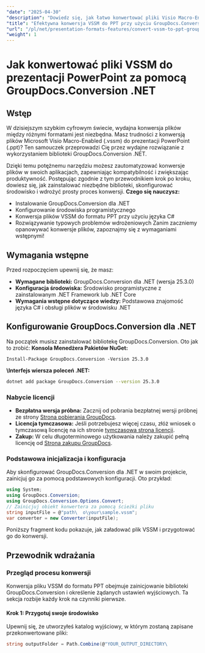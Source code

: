 ```yaml
---
"date": "2025-04-30"
"description": "Dowiedz się, jak łatwo konwertować pliki Visio Macro-Enabled Files (VSSM) na prezentacje PowerPoint, korzystając z potężnej biblioteki GroupDocs.Conversion .NET. Postępuj zgodnie z naszym przewodnikiem krok po kroku, aby bezproblemowo konwertować pliki."
"title": "Efektywna konwersja VSSM do PPT przy użyciu GroupDocs.Conversion .NET&#58; Kompleksowy przewodnik"
"url": "/pl/net/presentation-formats-features/convert-vssm-to-ppt-groupdocs-conversion-net/"
"weight": 1
---
```


# Jak konwertować pliki VSSM do prezentacji PowerPoint za pomocą GroupDocs.Conversion .NET
## Wstęp
W dzisiejszym szybkim cyfrowym świecie, wydajna konwersja plików między różnymi formatami jest niezbędna. Masz trudności z konwersją plików Microsoft Visio Macro-Enabled (.vssm) do prezentacji PowerPoint (.ppt)? Ten samouczek przeprowadzi Cię przez wydajne rozwiązanie z wykorzystaniem biblioteki GroupDocs.Conversion .NET.

Dzięki temu potężnemu narzędziu możesz zautomatyzować konwersje plików w swoich aplikacjach, zapewniając kompatybilność i zwiększając produktywność. Postępując zgodnie z tym przewodnikiem krok po kroku, dowiesz się, jak zainstalować niezbędne biblioteki, skonfigurować środowisko i wdrożyć prosty proces konwersji.
**Czego się nauczysz:**
- Instalowanie GroupDocs.Conversion dla .NET
- Konfigurowanie środowiska programistycznego
- Konwersja plików VSSM do formatu PPT przy użyciu języka C#
- Rozwiązywanie typowych problemów wdrożeniowych
Zanim zaczniemy opanowywać konwersje plików, zapoznajmy się z wymaganiami wstępnymi!
## Wymagania wstępne
Przed rozpoczęciem upewnij się, że masz:
- **Wymagane biblioteki:** GroupDocs.Conversion dla .NET (wersja 25.3.0)
- **Konfiguracja środowiska:** Środowisko programistyczne z zainstalowanym .NET Framework lub .NET Core
- **Wymagania wstępne dotyczące wiedzy:** Podstawowa znajomość języka C# i obsługi plików w środowisku .NET
## Konfigurowanie GroupDocs.Conversion dla .NET
Na początek musisz zainstalować bibliotekę GroupDocs.Conversion. Oto jak to zrobić:
**Konsola Menedżera Pakietów NuGet:**
```plaintext
Install-Package GroupDocs.Conversion -Version 25.3.0
```
**\Interfejs wiersza poleceń .NET:**
```bash
dotnet add package GroupDocs.Conversion --version 25.3.0
```
### Nabycie licencji
- **Bezpłatna wersja próbna:** Zacznij od pobrania bezpłatnej wersji próbnej ze strony [Strona pobierania GroupDocs](https://releases.groupdocs.com/conversion/net/).
- **Licencja tymczasowa:** Jeśli potrzebujesz więcej czasu, złóż wniosek o tymczasową licencję na ich stronie [tymczasowa strona licencji](https://purchase.groupdocs.com/temporary-license/).
- **Zakup:** W celu długoterminowego użytkowania należy zakupić pełną licencję od [Strona zakupu GroupDocs](https://purchase.groupdocs.com/buy).
### Podstawowa inicjalizacja i konfiguracja
Aby skonfigurować GroupDocs.Conversion dla .NET w swoim projekcie, zainicjuj go za pomocą podstawowych konfiguracji. Oto przykład:
```csharp
using System;
using GroupDocs.Conversion;
using GroupDocs.Conversion.Options.Convert;
// Zainicjuj obiekt konwertera za pomocą ścieżki pliku
string inputFile = @"path\	o\your\sample.vssm";
var converter = new Converter(inputFile);
```
Poniższy fragment kodu pokazuje, jak załadować plik VSSM i przygotować go do konwersji.
## Przewodnik wdrażania
### Przegląd procesu konwersji
Konwersja pliku VSSM do formatu PPT obejmuje zainicjowanie biblioteki GroupDocs.Conversion i określenie żądanych ustawień wyjściowych. Ta sekcja rozbije każdy krok na czynniki pierwsze.
#### Krok 1: Przygotuj swoje środowisko
Upewnij się, że utworzyłeś katalog wyjściowy, w którym zostaną zapisane przekonwertowane pliki:
```csharp
string outputFolder = Path.Combine(@"YOUR_OUTPUT_DIRECTORY\